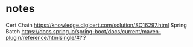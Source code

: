 # notes
Cert Chain https://knowledge.digicert.com/solution/SO16297.html
Spring Batch https://docs.spring.io/spring-boot/docs/current/maven-plugin/reference/htmlsingle/#?.?
